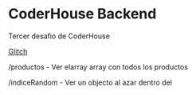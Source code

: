 # CoderHouse Backend

Tercer desafio de CoderHouse

[Glitch](https://third-carnelian-washer.glitch.me/productos)

/productos - Ver elarray array con todos los productos

/indiceRandom - Ver un objecto al azar dentro del 